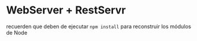 # WebServer + RestServr

recuerden que deben de ejecutar ```npm install``` para reconstruir los módulos de Node